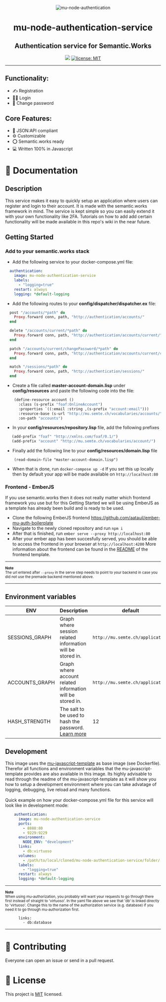 <p align="center">
    <img src="https://user-images.githubusercontent.com/52280338/127743566-8a3746ea-8116-40a7-9f8c-51a20259d27f.png" alt="mu-node-authentication" />
</p>
<h1 align="center">mu-node-authentication-service</h1>
<h2 align="center">Authentication service for Semantic.Works</h2>

<p align="center">
  <img src="https://img.shields.io/badge/version-1.0.0-blue.svg?cacheSeconds=2592000" />
  <a href="LICENSE">
    <img src="https://img.shields.io/badge/license-MIT-yellow.svg" alt="license: MIT" />
  </a>
  </a>
</p>

---

## Functionality:

- :writing_hand: Registration
- :red_haired_man: Login 
- :key: Change password

## Core Features:

- :page_with_curl: JSON:API compliant
- :gear: Customizable
- :o: Semantic.works ready
- :computer: Written 100% in Javascript

# :open_book: Documentation

## Description
This service makes it easy to quickly setup an application where users can register and login to their account. It is made with the semantic.works framework in mind. The service is kept simple so you can easily extend it with your own functionality like 2FA. Tutorials on how to add add certain functionality will be made available in this repo's wiki in the near future. 

## Getting Started

### Add to your semantic.works stack
- Add the following service to your docker-compose.yml file: 
```yml
  authentication: 
    image: mu-node-authentication-service
    labels:
      - "logging=true"
    restart: always
    logging: *default-logging
```
- Add the following routes to your **config/dispatcher/dispatcher.ex** file: 
```elixir
  post "/accounts/*path" do
    Proxy.forward conn, path, "http://authentication/accounts/" 
  end

  delete "/accounts/current/*path" do
    Proxy.forward conn, path, "http://authentication/accounts/current/" 
  end

  patch "/accounts/current/changePassword/*path" do
    Proxy.forward conn, path, "http://authentication/accounts/current/changePassword/" 
  end

  match "/sessions/*path" do
    Proxy.forward conn, path, "http://authentication/sessions/" 
  end
```
- Create a file called **master-account-domain.lisp** under **config/resources** and paste the following code into the file:
```lisp
    (define-resource account ()
      :class (s-prefix "foaf:OnlineAccount")
      :properties `((:email :string ,(s-prefix "account:email")))
      :resource-base (s-url "http://mu.semte.ch/vocabularies/accounts/")
      :on-path "accounts")
```
- In your **config/resources/repository.lisp** file, add the following prefixes
 ```lisp
    (add-prefix "foaf" "http://xmlns.com/foaf/0.1/")
    (add-prefix "account" "http://mu.semte.ch/vocabularies/account/")
```

- Finally add the following line to your **config/resources/domain.lisp** file
```
    (read-domain-file "master-account-domain.lisp")
```
- When that is done, run `docker-compose up -d`
If you set this up locally then by default your app will be made available on `http://localhost:80`

### Frontend - EmberJS
If you use semantic.works then it does not really matter which frontend framework you use but for this Getting Started we will be using EmberJS as a template has already been build and is ready to be used.

- Clone the following EmberJS frontend https://github.com/aatauil/ember-mu-auth-boilerplate
- Navigate to the newly cloned repository and run `npm i`
- After that is finished, run `ember serve --proxy http://localhost:80`
- After your ember app has been succesfully served, you should be able to access the frontend in your browser at `http://localhost:4200`
More information about the frontend can be found in the [README](https://github.com/aatauil/ember-mu-auth-boilerplate/blob/master/README.md) of the frontend template.

---

<sub>**Note** <br>
The url entered after `--proxy` in the serve step needs to point to your backend in case you did not use the premade backend mentioned above.<sub>
  
---
## Environment variables
| ENV  | Description | default | required |
|---|---|---|---|
| SESSIONS_GRAPH | Graph where session related information will be stored in. | `http://mu.semte.ch/application` |
| ACCOUNTS_GRAPH | Graph where account related information will be stored in.  | `http://mu.semte.ch/application` |   |
| HASH_STRENGTH |  The salt to be used to hash the password. [Learn more](https://github.com/kelektiv/node.bcrypt.js#api) | 12 |  |

## Development
This image uses the [mu-javascript-template](https://github.com/mu-semtech/mu-javascript-template) as base image (see Dockerfile). Therefor all functions and environment variables that the mu-javascript-template provides are also available in this image. Its highly advisable to read through the readme of the mu-javascript-template as it will show you how to setup a development environment where you can take advatage of logging, debugging, live reload and many functions.
<br><br>
Quick example on how your docker-compose.yml file for this service will look like in development mode:
```yml
    authentication:
      image: mu-node-authentication-service
      ports:
        - 8888:80
        - 9229:9229
      environment:
        NODE_ENV: "development"
      links:
        - db:virtuoso
      volumes:
        - /path/to/local/cloned/mu-node-authentication-service/folder/:/app/
      labels:
        - "logging=true"
      restart: always
      logging: *default-logging
```

---

<sub>**Note** <br>
When using mu-authorization, you probably will want your requests to go through there first instead of straight to 'virtuoso'. In the yaml file above we see that 'db' is linked directly to 'virtuoso'. Change this to the name of the authorization service (e.g. database) if you need it to go through mu-authorization first.</sub>
```
      links:
        - db:database
``` 
  
---
# :orange_heart: Contributing

Everyone can open an issue or send in a pull request.


# 📝 License

This project is [MIT](LICENSE) licensed.
